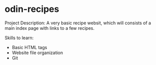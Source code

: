 # odin-recipes
Project Description:
A very basic recipe websit, which will consists of a main index page with links to a few recipes.

Skills to learn:
- Basic HTML tags
- Website file organization
- Git